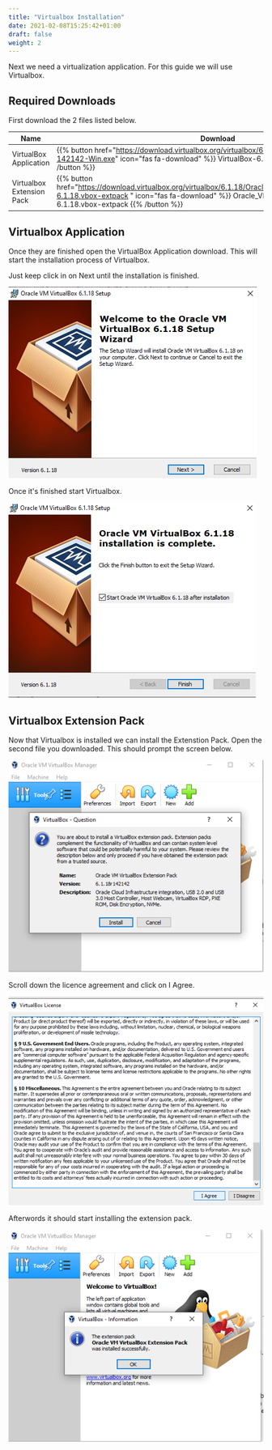 ```yaml
---
title: "Virtualbox Installation"
date: 2021-02-08T15:25:42+01:00
draft: false
weight: 2
---
```


Next we need a virtualization application. For this guide we will use Virtualbox.

## Required Downloads

First download the 2 files listed below.

| Name                      | Download                                                                                                                                                                                                                        |
| ------------------------- | ------------------------------------------------------------------------------------------------------------------------------------------------------------------------------------------------------------------------------- |
| VirtualBox Application    | {{% button href="https://download.virtualbox.org/virtualbox/6.1.18/VirtualBox-6.1.18-142142-Win.exe" icon="fas fa-download" %}} VirtualBox-6.1.18-142142-Win.exe {{% /button %}}                                                |
| Virtualbox Extension Pack | {{% button href="https://download.virtualbox.org/virtualbox/6.1.18/Oracle_VM_VirtualBox_Extension_Pack-6.1.18.vbox-extpack " icon="fas fa-download" %}} Oracle_VM_VirtualBox_Extension_Pack-6.1.18.vbox-extpack {{% /button %}} |

## Virtualbox Application

Once they are finished open the VirtualBox Application download. This will start the installation process of Virtualbox.

Just keep click in on Next until the installation is finished.

![Virtualbox install 01](01.png)

Once it's finished start Virtualbox.

![Virtualbox install 02](02.png)

## Virtualbox Extension Pack

Now that Virtualbox is installed we can install the Extenstion Pack. Open the second file you downloaded. This should prompt the screen below.

![Virtualbox install 03](03.png)

Scroll down the licence agreement and click on I Agree.

![Virtualbox install 04](04.png)

Afterwords it should start installing the extension pack.

![Virtualbox install 05](05.png)
